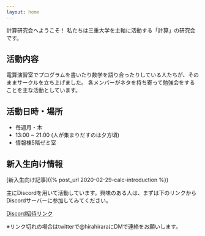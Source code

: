 ```yaml
---
layout: home
---
```


計算研究会へようこそ！
私たちは三重大学を主軸に活動する「計算」の研究会です。

## 活動内容

電算演習室でプログラムを書いたり数学を語り合ったりしている人たちが、そのままサークルを立ち上げました。 各メンバーがネタを持ち寄って勉強会をすることを主な活動としています。

## 活動日時・場所

- 毎週月・木
- 13:00 ~ 21:00 (人が集まりだすのは夕方頃)
- 情報棟5階ゼミ室

## 新入生向け情報

[新入生向け記事]({% post_url 2020-02-29-calc-introduction %})

主にDiscordを用いて活動しています。興味のある人は、まずは下のリンクからDiscordサーバーに参加してみてください。

[Discord招待リンク](https://discord.gg/9ygRnybmcE)

※リンク切れの場合はtwitterで@hirahiraraにDMで連絡をお願いします。